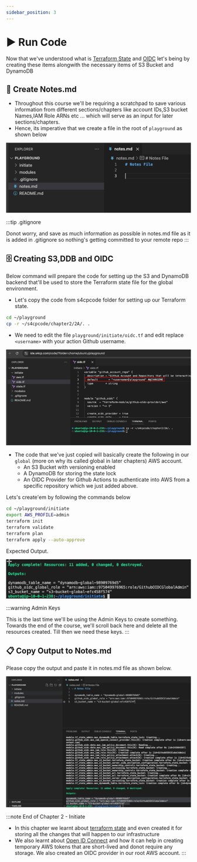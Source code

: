 ```yaml
---
sidebar_position: 3
---
```


# ▶️ Run Code

Now that we've understood what is [Terraform State](/docs/chapter2-securing-iam/initiate/about_terraform_state.md) and [OIDC](/docs/chapter2-securing-iam/initiate/about_oidc.md) let's being by creating these items alongwith the necessary items of S3 Bucket and DynamoDB

## 📜 Create Notes.md

- Throughout this course we'll be requiring a scratchpad to save various information from different sections/chapters like account IDs,S3 bucket Names,IAM Role ARNs etc ... which will serve as an input for later sections/chapters.
- Hence, its imperative that we create a file in the root of `playground` as shown below

![](img/notes.md.png)

:::tip .gitignore

Donot worry, and save as much information as possible in notes.md file as it is added in .gitignore so nothing's getting committed to your remote repo
:::

## 🗄️ Creating S3,DDB and OIDC

Below command will prepare the code for setting up the S3 and DynamoDB backend that'll be used to store the Terraform state file for the global environment.

- Let's copy the code from s4cpcode folder for setting up our Terraform state.

```bash
cd ~/playground
cp -r ~/s4cpcode/chapter2/2A/. .
```

- We need to edit the file `playground/initiate/oidc.tf` and edit replace `<username>` with your action Github username.

![](img/edit_username.png)

- The code that we've just copied will basically create the following in our `global` (more on why its called global in later chapters) AWS account.
  - An S3 Bucket with versioning enabled
  - A DynamoDB for storing the state lock
  - An OIDC Provider for Github Actions to authenticate into AWS from a specific repository which we just added above.

Lets's create'em by following the commands below

```bash
cd ~/playground/initiate
export AWS_PROFILE=admin
terraform init 
terraform validate
terraform plan 
terraform apply --auto-approve
```

Expected Output.

![](img/initiate_run.png)

:::warning Admin Keys

This is the last time we'll be using the Admin Keys to create something.
Towards the end of the course, we'll scroll back here and delete all the resources created. Till then we need these keys.
:::

## 📋 Copy Output to Notes.md

Please copy the output and paste it in notes.md file as shown below.

![](img/copy_into_notes.png)

:::note End of Chapter 2 - Initiate

- In this chapter we learnt about [terraform state](/docs/chapter2-securing-iam/initiate/about_terraform_state.md) and even created it for storing all the changes that will happen to our infrastructure
- We also learnt about [Open ID Connect](/docs/chapter2-securing-iam/initiate/about_oidc.md) and how it can help in creating temporary AWS tokens that are short-lived and donot require any storage. We also created an OIDC provider in our root AWS account.
:::
